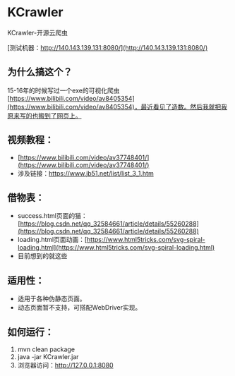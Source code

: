 # KCrawler
KCrawler-开源云爬虫

[测试机器：http://140.143.139.131:8080/](http://140.143.139.131:8080/)

## 为什么搞这个？
15-16年的时候写过一个exe的可视化爬虫[https://www.bilibili.com/video/av8405354](https://www.bilibili.com/video/av8405354)，最近看见了造数。然后我就把我原来写的也搬到了网页上。

## 视频教程：
* [https://www.bilibili.com/video/av37748401/](https://www.bilibili.com/video/av37748401/)
* 涉及链接：https://www.jb51.net/list/list_3_1.htm

## 借物表：
* success.html页面的猫：[https://blog.csdn.net/qq_32584661/article/details/55260288](https://blog.csdn.net/qq_32584661/article/details/55260288)
* loading.html页面动画：[https://www.html5tricks.com/svg-spiral-loading.html](https://www.html5tricks.com/svg-spiral-loading.html)
* 目前想到的就这些

## 适用性：
* 适用于各种伪静态页面。
* 动态页面暂不支持，可搭配WebDriver实现。

## 如何运行：
1. mvn clean package
2. java -jar KCrawler.jar
3. 浏览器访问：http://127.0.0.1:8080

